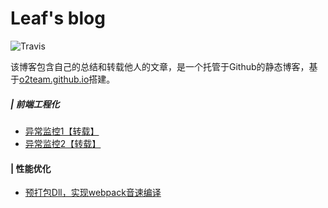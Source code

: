 # Leaf's blog
![Travis](https://travis-ci.org/leaf930814/leaf930814.github.io.svg?branch=master)

该博客包含自己的总结和转载他人的文章，是一个托管于Github的静态博客，基于[o2team.github.io](https://github.com/o2team/o2team.github.io)搭建。


##### | 前端工程化
- [异常监控1【转载】](https://github.com/happylindz/blog/issues/5)
- [异常监控2【转载】](https://blog.seosiwei.com/detail/19)

#### | 性能优化
- [预打包Dll，实现webpack音速编译](https://segmentfault.com/a/1190000007104372)
